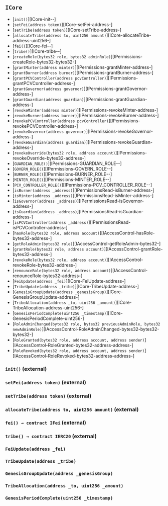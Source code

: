 ## <span id="ICore"></span> `ICore`



- [`init()`][ICore-init--]
- [`setFei(address token)`][ICore-setFei-address-]
- [`setTribe(address token)`][ICore-setTribe-address-]
- [`allocateTribe(address to, uint256 amount)`][ICore-allocateTribe-address-uint256-]
- [`fei()`][ICore-fei--]
- [`tribe()`][ICore-tribe--]
- [`createRole(bytes32 role, bytes32 adminRole)`][IPermissions-createRole-bytes32-bytes32-]
- [`grantMinter(address minter)`][IPermissions-grantMinter-address-]
- [`grantBurner(address burner)`][IPermissions-grantBurner-address-]
- [`grantPCVController(address pcvController)`][IPermissions-grantPCVController-address-]
- [`grantGovernor(address governor)`][IPermissions-grantGovernor-address-]
- [`grantGuardian(address guardian)`][IPermissions-grantGuardian-address-]
- [`revokeMinter(address minter)`][IPermissions-revokeMinter-address-]
- [`revokeBurner(address burner)`][IPermissions-revokeBurner-address-]
- [`revokePCVController(address pcvController)`][IPermissions-revokePCVController-address-]
- [`revokeGovernor(address governor)`][IPermissions-revokeGovernor-address-]
- [`revokeGuardian(address guardian)`][IPermissions-revokeGuardian-address-]
- [`revokeOverride(bytes32 role, address account)`][IPermissions-revokeOverride-bytes32-address-]
- [`GUARDIAN_ROLE()`][IPermissions-GUARDIAN_ROLE--]
- [`GOVERN_ROLE()`][IPermissions-GOVERN_ROLE--]
- [`BURNER_ROLE()`][IPermissions-BURNER_ROLE--]
- [`MINTER_ROLE()`][IPermissions-MINTER_ROLE--]
- [`PCV_CONTROLLER_ROLE()`][IPermissions-PCV_CONTROLLER_ROLE--]
- [`isBurner(address _address)`][IPermissionsRead-isBurner-address-]
- [`isMinter(address _address)`][IPermissionsRead-isMinter-address-]
- [`isGovernor(address _address)`][IPermissionsRead-isGovernor-address-]
- [`isGuardian(address _address)`][IPermissionsRead-isGuardian-address-]
- [`isPCVController(address _address)`][IPermissionsRead-isPCVController-address-]
- [`hasRole(bytes32 role, address account)`][IAccessControl-hasRole-bytes32-address-]
- [`getRoleAdmin(bytes32 role)`][IAccessControl-getRoleAdmin-bytes32-]
- [`grantRole(bytes32 role, address account)`][IAccessControl-grantRole-bytes32-address-]
- [`revokeRole(bytes32 role, address account)`][IAccessControl-revokeRole-bytes32-address-]
- [`renounceRole(bytes32 role, address account)`][IAccessControl-renounceRole-bytes32-address-]
- [`FeiUpdate(address _fei)`][ICore-FeiUpdate-address-]
- [`TribeUpdate(address _tribe)`][ICore-TribeUpdate-address-]
- [`GenesisGroupUpdate(address _genesisGroup)`][ICore-GenesisGroupUpdate-address-]
- [`TribeAllocation(address _to, uint256 _amount)`][ICore-TribeAllocation-address-uint256-]
- [`GenesisPeriodComplete(uint256 _timestamp)`][ICore-GenesisPeriodComplete-uint256-]
- [`RoleAdminChanged(bytes32 role, bytes32 previousAdminRole, bytes32 newAdminRole)`][IAccessControl-RoleAdminChanged-bytes32-bytes32-bytes32-]
- [`RoleGranted(bytes32 role, address account, address sender)`][IAccessControl-RoleGranted-bytes32-address-address-]
- [`RoleRevoked(bytes32 role, address account, address sender)`][IAccessControl-RoleRevoked-bytes32-address-address-]
### <span id="ICore-init--"></span> `init()` (external)



### <span id="ICore-setFei-address-"></span> `setFei(address token)` (external)



### <span id="ICore-setTribe-address-"></span> `setTribe(address token)` (external)



### <span id="ICore-allocateTribe-address-uint256-"></span> `allocateTribe(address to, uint256 amount)` (external)



### <span id="ICore-fei--"></span> `fei() → contract IFei` (external)



### <span id="ICore-tribe--"></span> `tribe() → contract IERC20` (external)



### <span id="ICore-FeiUpdate-address-"></span> `FeiUpdate(address _fei)`



### <span id="ICore-TribeUpdate-address-"></span> `TribeUpdate(address _tribe)`



### <span id="ICore-GenesisGroupUpdate-address-"></span> `GenesisGroupUpdate(address _genesisGroup)`



### <span id="ICore-TribeAllocation-address-uint256-"></span> `TribeAllocation(address _to, uint256 _amount)`



### <span id="ICore-GenesisPeriodComplete-uint256-"></span> `GenesisPeriodComplete(uint256 _timestamp)`



